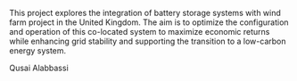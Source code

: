 This project explores the integration of battery storage systems with wind farm project in the United Kingdom. The aim is to optimize the configuration and operation of this co-located system to maximize economic returns while enhancing grid stability and supporting the transition to a low-carbon energy system.

Qusai Alabbassi
